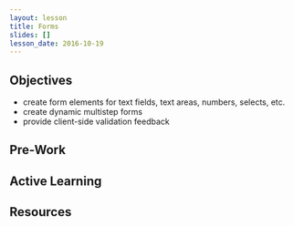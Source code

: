 ```yaml
---
layout: lesson
title: Forms
slides: []
lesson_date: 2016-10-19
---
```


## Objectives

- create form elements for text fields, text areas, numbers, selects, etc.
- create dynamic multistep forms
- provide client-side validation feedback


## Pre-Work

## Active Learning

## Resources
